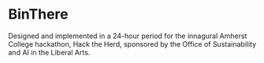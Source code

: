 # BinThere

Designed and implemented in a 24-hour period for the innagural Amherst College hackathon, Hack the Herd, sponsored by the Office of Sustainability and AI in the Liberal Arts.
